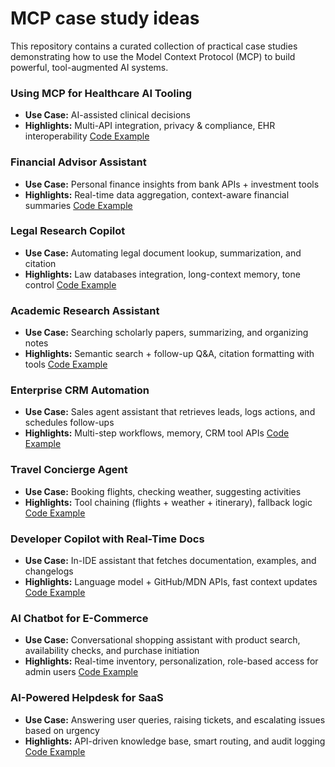 # MCP case study ideas
This repository contains a curated collection of practical case studies demonstrating how to use the Model Context Protocol (MCP) to build powerful, tool-augmented AI systems.

### Using MCP for Healthcare AI Tooling
- **Use Case:** AI-assisted clinical decisions
- **Highlights:** Multi-API integration, privacy & compliance, EHR interoperability
[Code Example](./mcp-healthcare/)

### Financial Advisor Assistant
- **Use Case:** Personal finance insights from bank APIs + investment tools
- **Highlights:** Real-time data aggregation, context-aware financial summaries
[Code Example]()

### Legal Research Copilot
- **Use Case:** Automating legal document lookup, summarization, and citation
- **Highlights:** Law databases integration, long-context memory, tone control
[Code Example]()

### Academic Research Assistant
- **Use Case:** Searching scholarly papers, summarizing, and organizing notes
- **Highlights:** Semantic search + follow-up Q&A, citation formatting with tools
[Code Example]()

### Enterprise CRM Automation
- **Use Case:** Sales agent assistant that retrieves leads, logs actions, and schedules follow-ups
- **Highlights:** Multi-step workflows, memory, CRM tool APIs
[Code Example]()

### Travel Concierge Agent
- **Use Case:** Booking flights, checking weather, suggesting activities
- **Highlights:** Tool chaining (flights + weather + itinerary), fallback logic
[Code Example]()

### Developer Copilot with Real-Time Docs
- **Use Case:** In-IDE assistant that fetches documentation, examples, and changelogs
- **Highlights:** Language model + GitHub/MDN APIs, fast context updates
[Code Example]()

### AI Chatbot for E-Commerce
- **Use Case:** Conversational shopping assistant with product search, availability checks, and purchase initiation
- **Highlights:** Real-time inventory, personalization, role-based access for admin users
[Code Example]()

### AI-Powered Helpdesk for SaaS
- **Use Case:** Answering user queries, raising tickets, and escalating issues based on urgency
- **Highlights:** API-driven knowledge base, smart routing, and audit logging
[Code Example]()
